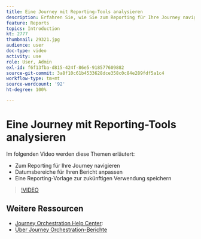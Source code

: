 ```yaml
---
title: Eine Journey mit Reporting-Tools analysieren
description: Erfahren Sie, wie Sie zum Reporting für Ihre Journey navigieren, Datumsbereiche für Ihren Bericht auswählen und eine Reporting-Vorlage zur zukünftigen Verwendung speichern können.
feature: Reports
topics: Introduction
kt: 2777
thumbnail: 29321.jpg
audience: user
doc-type: video
activity: use
role: User, Admin
exl-id: f6f13fba-d815-424f-86e5-918577609882
source-git-commit: 3a8f10c61b4533628dce358c0c84e289fdf5a1c4
workflow-type: tm+mt
source-wordcount: '92'
ht-degree: 100%

---
```


# Eine Journey mit Reporting-Tools analysieren

Im folgenden Video werden diese Themen erläutert:

* Zum Reporting für Ihre Journey navigieren
* Datumsbereiche für Ihren Bericht anpassen
* Eine Reporting-Vorlage zur zukünftigen Verwendung speichern

>[!VIDEO](https://video.tv.adobe.com/v/29321?quality=12)

## Weitere Ressourcen

* [Journey Orchestration Help Center](https://experienceleague.adobe.com/docs/journeys/using/journey-orchestration-home.html?lang=de):
* [Über Journey Orchestration-Berichte](https://experienceleague.adobe.com/docs/journeys/using/journey-reports/about-journey-reports.html?lang=de)
